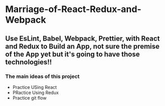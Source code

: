 # Marriage-of-React-Redux-and-Webpack
## Use EsLint, Babel, Webpack, Prettier, with React and Redux to Build an App, not sure the premise of the App yet but it's going to have those technologies!!

### The main ideas of this project
* Practice USing React 
* PRactice Using Redux 
* Practice git flow 
